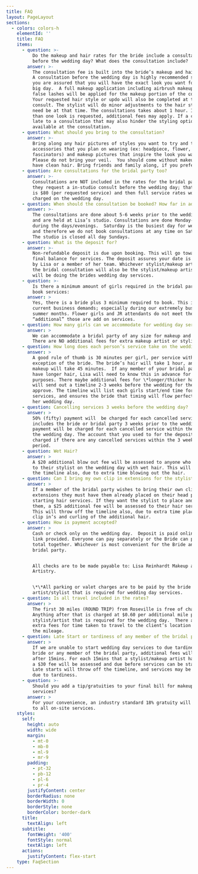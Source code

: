 ```yaml
---
title: FAQ
layout: PageLayout
sections:
  - colors: colors-h
    elementId: ''
    title: FAQ
    items:
      - question: >-
          Do the makeup and hair rates for the bride include a consultation
          before the wedding day? What does the consultation include?
        answer: >-
          The consultation fee is built into the bride’s makeup and hair rate.  
          A consultation before the wedding day is highly recommended so that
          you are assured that you will have the exact look you want for your
          big day.  A full makeup application including airbrush makeup with
          false lashes will be applied for the makeup portion of the consult.
          Your requested hair style or updo will also be completed at the
          consult. The stylist will do minor adjustments to the hair style; if
          need be at that time. The consultations takes about 1 hour. If more
          than one look is requested, additional fees may apply. If a client is
          late to a consultation that may also hinder the styling options
          available at the consultation.
      - question: What should you bring to the consultation?
        answer: >-
          Bring along any hair pictures of styles you want to try and the hair
          accessories that you plan on wearing (ex: headpiece, flower, combs,
          fascinators) and makeup pictures that inspire the look you want.
          Please do not bring your veil.  You should come without makeup on, and
          have clean hair. Bring friends and family along, if you prefer!
      - question: Are consultations for the bridal party too?
        answer: >-
          Consultations are NOT included in the rates for the bridal party. If
          they request a in-studio consult before the wedding day; that amount
          is $80 (per requested service) and then full service rates would be
          charged on the wedding day.
      - question: When should the consultation be booked? How far in advance?
        answer: >-
          The consultations are done about 5-6 weeks prior to the wedding day
          and are held at Lisa’s studio. Consultations are done Monday-Friday
          during the days/evenings.  Saturday is the busiest day for weddings
          and therefore we do not book consultations at any time on Saturdays.
          The studio is closed all day Sundays.
      - question: What is the deposit for?
        answer: >-
          Non-refundable deposit is due upon booking. This will go toward your
          final balance for services. The deposit assures your date is reserved
          by Lisa or a member of her team. Whichever stylist/makeup artist does
          the bridal consultation will also be the stylist/makeup artist who
          will be doing the brides wedding day services.
      - question: >-
          Is there a minimum amount of girls required in the bridal party to
          book services:
        answer: >
          Yes, there is a bride plus 3 minimum required to book. This is due to
          current business demands; especially during our extremely busy peak
          summer months. Flower girls and JR attendants do not meet the
          “additional” those are add on services.
      - question: How many girls can we accommodate for wedding day services?
        answer: >
          We can accommodate a bridal party of any size for makeup and hair.
          There are NO additional fees for extra makeup artist or stylist.
      - question: How long does each person’s service take on the wedding day?
        answer: >
          A good rule of thumb is 30 minutes per girl, per service with the
          exception of the bride. The bride’s hair will take 1 hour, and bride’s
          makeup will take 45 minutes.  If any member of your bridal party does
          have longer hair, Lisa will need to know this in advance for timing
          purposes. There maybe additional fees for \*longer/thicker hair.  Lisa
          will send out a timeline 2-3 weeks before the wedding for the bride to
          approve. The timeline will list each girls start/end time for
          services, and ensures the bride that timing will flow perfectly for
          her wedding day.
      - question: Cancelling services 3 weeks before the wedding day?
        answer: >
          50% (fifty) payment will  be charged for each cancelled service,
          includes the bride or bridal party 3 weeks prior to the wedding. 100%
          payment will be charged for each cancelled service within the week of
          the wedding day. The account that you used to for the deposit, will be
          charged if there are any cancelled services within the 3 week grace
          period.
      - question: Wet Hair?
        answer: >
          A $20 additional blow out fee will be assessed to anyone who arrives
          to their stylist on the wedding day with wet hair. This will throw off
          the timeline also, due to extra time blowing out the hair.
      - question: Can I bring my own clip in extensions for the stylist?
        answer: >
          If a member of the bridal party wishes to bring their own clip in
          extensions they must have them already placed on their head prior to
          starting hair services. If they want the stylist to place and curl
          them, a $25 additional fee will be assessed to their hair service.
          This will throw off the timeline also, due to extra time placing the
          clip in’s and curling of the additional hair.
      - question: How is payment accepted?
        answer: >
          Cash or check only on the wedding day.  Deposit is paid online thru a
          link provided. Everyone can pay separately or the Bride can pay the
          total together. Whichever is most convenient for the Bride and her
          bridal party.


          All checks are to be made payable to: Lisa Reinhardt Makeup and Hair
          Artistry.


          \*\*All parking or valet charges are to be paid by the bride PER
          artist/stylist that is required for wedding day services.
      - question: Is all travel included in the rates?
        answer: >
          The first 30 miles (ROUND TRIP) from Roseville is free of charge.
          Anything after that is charged at $0.60 per additional mile per
          stylist/artist that is required for the wedding day.  There are not
          extra fees for time taken to travel to the client’s location just for
          the mileage.
      - question: Late Start or tardiness of any member of the bridal party?
        answer: >
          If we are unable to start wedding day services to due tardiness of the
          bride or any member of the bridal party, additional fees will apply
          after 15mins. For each 15mins that a stylist/makeup artist has to wait
          a $30 fee will be assessed and due before services can be started.
          Late starts will throw off the timeline, and services may be cut short
          due to tardiness.
      - question: >-
          Should you add a tip/gratuities to your final bill for makeup and hair
          services?
        answer: >
          For your convenience, an industry standard 18% gratuity will be added
          to all on-site services.
    styles:
      self:
        height: auto
        width: wide
        margin:
          - mt-0
          - mb-0
          - ml-9
          - mr-9
        padding:
          - pt-32
          - pb-12
          - pl-6
          - pr-4
        justifyContent: center
        borderRadius: none
        borderWidth: 0
        borderStyle: none
        borderColor: border-dark
      title:
        textAlign: left
      subtitle:
        fontWeight: '400'
        fontStyle: normal
        textAlign: left
      actions:
        justifyContent: flex-start
    type: FaqSection
---
```


